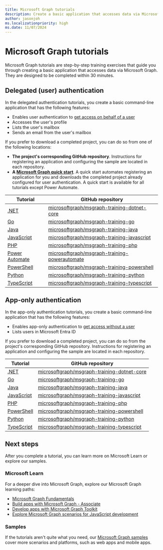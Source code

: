 ```yaml
---
title: Microsoft Graph tutorials
description: Create a basic application that accesses data via Microsoft Graph in 30 minutes by using a step-by-step Microsoft Graph tutorial.
author: jasonjoh
ms.localizationpriority: high
ms.date: 11/07/2024
---
```


# Microsoft Graph tutorials

Microsoft Graph tutorials are step-by-step training exercises that guide you through creating a basic application that accesses data via Microsoft Graph. They are designed to be completed within 30 minutes.

## Delegated (user) authentication

In the delegated authentication tutorials, you create a basic command-line application that has the following features:

- Enables user authentication to [get access on behalf of a user](auth-v2-user.md)
- Accesses the user's profile
- Lists the user's mailbox
- Sends an email from the user's mailbox

If you prefer to download a completed project, you can do so from one of the following locations:

- **The project's corresponding GitHub repository**. Instructions for registering an application and configuring the sample are located in each repository.
- **A [Microsoft Graph quick start](https://developer.microsoft.com/graph/quick-start)**. A quick start automates registering an application for you and downloads the completed project already configured for user authentication. A quick start is available for all tutorials except Power Automate.

| Tutorial | GitHub repository |
|----------|-------------------|
| [.NET](tutorials/dotnet.md) | [microsoftgraph/msgraph-training-dotnet-core](https://github.com/microsoftgraph/msgraph-training-dotnet) |
| [Go](tutorials/go.md) | [microsoftgraph/msgraph-training-go](https://github.com/microsoftgraph/msgraph-training-go) |
| [Java](tutorials/java.md) | [microsoftgraph/msgraph-training-java](https://github.com/microsoftgraph/msgraph-training-java) |
| [JavaScript](tutorials/javascript.md) | [microsoftgraph/msgraph-training-javascript](https://github.com/microsoftgraph/msgraph-training-javascript) |
| [PHP](tutorials/php.md) | [microsoftgraph/msgraph-training-php](https://github.com/microsoftgraph/msgraph-training-php) |
| [Power Automate](tutorials/power-automate.md) | [microsoftgraph/msgraph-training-powerautomate](https://github.com/microsoftgraph/msgraph-training-powerautomate) |
| [PowerShell](tutorials/powershell.md) | [microsoftgraph/msgraph-training-powershell](https://github.com/microsoftgraph/msgraph-training-powershell) |
| [Python](tutorials/python.md) | [microsoftgraph/msgraph-training-python](https://github.com/microsoftgraph/msgraph-training-python) |
| [TypeScript](tutorials/typescript.md) | [microsoftgraph/msgraph-training-typescript](https://github.com/microsoftgraph/msgraph-training-typescript) |

## App-only authentication

In the app-only authentication tutorials, you create a basic command-line application that has the following features:

- Enables app-only authentication to [get access without a user](auth-v2-service.md)
- Lists users in Microsoft Entra ID

If you prefer to download a completed project, you can do so from the project's corresponding GitHub repository. Instructions for registering an application and configuring the sample are located in each repository.

| Tutorial | GitHub repository |
|----------|-------------------|
| [.NET](tutorials/dotnet-app-only.md) | [microsoftgraph/msgraph-training-dotnet-core](https://github.com/microsoftgraph/msgraph-training-dotnet/tree/main/app-auth) |
| [Go](tutorials/go-app-only.md) | [microsoftgraph/msgraph-training-go](https://github.com/microsoftgraph/msgraph-training-go/tree/main/app-auth) |
| [Java](tutorials/java-app-only.md) | [microsoftgraph/msgraph-training-java](https://github.com/microsoftgraph/msgraph-training-java/tree/main/app-auth) |
| [JavaScript](tutorials/javascript-app-only.md) | [microsoftgraph/msgraph-training-javascript](https://github.com/microsoftgraph/msgraph-training-javascript/tree/main/app-auth) |
| [PHP](tutorials/php-app-only.md) | [microsoftgraph/msgraph-training-php](https://github.com/microsoftgraph/msgraph-training-php/tree/main/app-auth) |
| [PowerShell](tutorials/powershell-app-only.md) | [microsoftgraph/msgraph-training-powershell](https://github.com/microsoftgraph/msgraph-training-powershell/tree/main/app-auth) |
| [Python](tutorials/python-app-only.md) | [microsoftgraph/msgraph-training-python](https://github.com/microsoftgraph/msgraph-training-python/tree/main/app-auth) |
| [TypeScript](tutorials/typescript-app-only.md) | [microsoftgraph/msgraph-training-typescript](https://github.com/microsoftgraph/msgraph-training-typescript/tree/main/app-auth) |

## Next steps

After you complete a tutorial, you can learn more on Microsoft Learn or explore our samples.

### Microsoft Learn

For a deeper dive into Microsoft Graph, explore our Microsoft Graph learning paths:

- [Microsoft Graph Fundamentals](/training/paths/m365-msgraph-fundamentals)
- [Build apps with Microsoft Graph - Associate](/training/paths/m365-msgraph-associate)
- [Develop apps with Microsoft Graph Toolkit](/training/paths/m365-msgraph-toolkit)
- [Explore Microsoft Graph scenarios for JavaScript development](/training/paths/m365-msgraph-scenarios)

### Samples

If the tutorials aren't quite what you need, our [Microsoft Graph samples](/samples/browse/?products=ms-graph) cover more scenarios and platforms, such as web apps and mobile apps.
